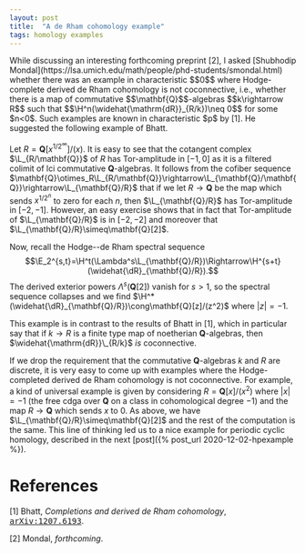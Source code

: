 ```yaml
---
layout: post
title:  "A de Rham cohomology example"
tags: homology examples
---
```

<div style="display:none">
$
\newcommand\L{\mathrm{L}}
\newcommand\E{\mathrm{E}}
\newcommand\H{\mathrm{H}}
\newcommand\dR{\mathrm{dR}}
$
</div>
While discussing an interesting forthcoming preprint [2], I asked [Shubhodip Mondal](https://lsa.umich.edu/math/people/phd-students/smondal.html)
whether there was an example in characteristic $$0$$ where Hodge-complete
derived de Rham cohomology is not coconnective, i.e., whether there is a
map of commutative $$\mathbf{Q}$$-algebras $$k\rightarrow R$$ such that $$\H^n(\widehat{\mathrm{dR}}_{R/k})\neq 0$$
for some $n<0$. Such examples are known in characteristic $p$ by [1]. He suggested the following example of Bhatt.

Let $R=\mathbf{Q}[x^{1/2^\infty}]/(x)$. It is easy to see that the cotangent
complex $\L_{R/\mathbf{Q}}$ of $R$ has Tor-amplitude in $[-1,0]$ as it is a
filtered colimit of lci commutative $\mathbf{Q}$-algebras. It follows from the
cofiber sequence
$\mathbf{Q}\otimes_R\L_{R/\mathbf{Q}}\rightarrow\L_{\mathbf{Q}/\mathbf{Q}}\rightarrow\L_{\mathbf{Q}/R}$
that if
we let $R\rightarrow\mathbf{Q}$ be the map which sends $x^{1/2^n}$ to zero for
each $n$, then $\L_{\mathbf{Q}/R}$ has Tor-amplitude in $[-2,-1]$. However, an
easy exercise shows that in fact that Tor-amplitude of $\L_{\mathbf{Q}/R}$ is
in $[-2,-2]$ and moreover that $\L_{\mathbf{Q}/R}\simeq\mathbf{Q}[2]$.

Now, recall the Hodge--de Rham spectral sequence
$$\E_2^{s,t}=\H^t(\Lambda^s\L_{\mathbf{Q}/R})\Rightarrow\H^{s+t}(\widehat{\dR}_{\mathbf{Q}/R}).$$
The derived exterior powers $\Lambda^s(\mathbf{Q}[2])$ vanish for $s>1$, so the
spectral sequence collapses and we find
$\H^*(\widehat{\dR}_{\mathbf{Q}/R})\cong\mathbf{Q}[z]/(z^2)$ where $|z|=-1$.

This example is in contrast to the results of Bhatt in [1], which in
particular say that if $k\rightarrow R$ is a finite type map of noetherian
$\mathbf{Q}$-algebras, then $\widehat{\mathrm{dR}}\_{R/k}$ _is_ coconnective.

If we drop the requirement that the commutative $\mathbf{Q}$-algebras $k$ and $R$ are discrete, it is very easy
to come up with examples where the Hodge-completed derived de Rham cohomology
is not coconnective. For example, a kind of universal example is given by
considering $R=\mathbf{Q}[x]/(x^2)$ where $|x|=-1$ (the free cdga over
        $\mathbf{Q}$ on a
class in cohomological degree $-1$) and the map $R\rightarrow\mathbf{Q}$ which sends $x$ to $0$.
As above, we have $\L_{\mathbf{Q}/R}\simeq\mathbf{Q}[2]$ and the rest of the
computation is the same. This line of thinking led us to a nice example for
periodic cyclic homology, described in the next [post]({% post_url 2020-12-02-hpexample %}).

# References

[1] Bhatt, _Completions and derived de Rham cohomology_, [<tt>arXiv:1207.6193</tt>](https://arxiv.org/abs/1207.6193). 

[2] Mondal, _forthcoming_.
